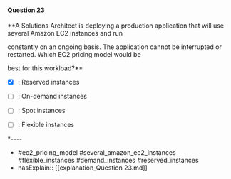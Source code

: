 #### Question  23

**A Solutions Architect is deploying a production application that will use several Amazon EC2 instances and run

constantly on an ongoing basis. The application cannot be interrupted or restarted. Which EC2 pricing model would be

best for this workload?**

- [x] :  Reserved instances

- [ ] :  On-demand instances

- [ ] :  Spot instances

- [ ] :  Flexible instances

*----

- #ec2_pricing_model #several_amazon_ec2_instances #flexible_instances #demand_instances #reserved_instances
- hasExplain:: [[explanation_Question  23.md]]
